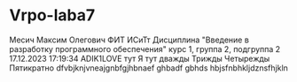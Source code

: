 # Vrpo-laba7
Месич
Максим
Олегович
ФИТ
ИСиТт
Дисциплина "Введение в разработку программного обеспечения"
курс 1, группа 2, подгруппа 2
17.12.2023 17:19:34 
ADIK1LOVE тут
Я тут дважды
Трижды
Четырежды
Пятикратно
dfvbjknjvneajgnbfgjhbnaef ghbadf gbhds hbjsfnbhkljdznsfhjkln
